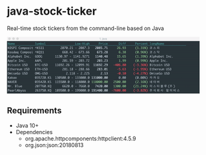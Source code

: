 # java-stock-ticker
Real-time stock tickers from the command-line based on Java

![java-stock-ticker](https://raw.githubusercontent.com/DaegiKim/java-stock-ticker/master/screenshot.gif)

## Requirements
- Java 10+
- Dependencies
  - org.apache.httpcomponents:httpclient:4.5.9
  - org.json:json:20180813
